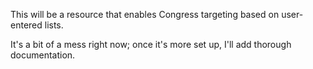 This will be a resource that enables Congress targeting based on user-entered lists.

It's a bit of a mess right now; once it's more set up, I'll add thorough documentation.
